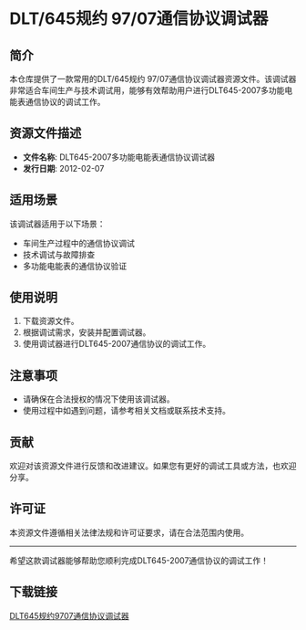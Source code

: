 # DLT/645规约 97/07通信协议调试器

## 简介

本仓库提供了一款常用的DLT/645规约 97/07通信协议调试器资源文件。该调试器非常适合车间生产与技术调试用，能够有效帮助用户进行DLT645-2007多功能电能表通信协议的调试工作。

## 资源文件描述

- **文件名称**: DLT645-2007多功能电能表通信协议调试器
- **发行日期**: 2012-02-07

## 适用场景

该调试器适用于以下场景：

- 车间生产过程中的通信协议调试
- 技术调试与故障排查
- 多功能电能表的通信协议验证

## 使用说明

1. 下载资源文件。
2. 根据调试需求，安装并配置调试器。
3. 使用调试器进行DLT645-2007通信协议的调试工作。

## 注意事项

- 请确保在合法授权的情况下使用该调试器。
- 使用过程中如遇到问题，请参考相关文档或联系技术支持。

## 贡献

欢迎对该资源文件进行反馈和改进建议。如果您有更好的调试工具或方法，也欢迎分享。

## 许可证

本资源文件遵循相关法律法规和许可证要求，请在合法范围内使用。

---

希望这款调试器能够帮助您顺利完成DLT645-2007通信协议的调试工作！

## 下载链接

[DLT645规约9707通信协议调试器](https://pan.quark.cn/s/553659063fe2)